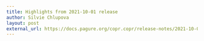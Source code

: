 ```yaml
---
title: Highlights from 2021-10-01 release
author: Silvie Chlupova
layout: post
external_url: https://docs.pagure.org/copr.copr/release-notes/2021-10-01.html
---
```

